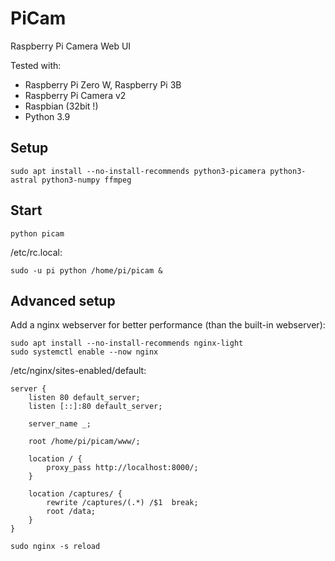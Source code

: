 # PiCam
Raspberry Pi Camera Web UI

Tested with:
- Raspberry Pi Zero W, Raspberry Pi 3B
- Raspberry Pi Camera v2
- Raspbian (32bit !)
- Python 3.9

## Setup

```shell
sudo apt install --no-install-recommends python3-picamera python3-astral python3-numpy ffmpeg
```

## Start

```shell
python picam
```

/etc/rc.local:
```shell
sudo -u pi python /home/pi/picam &
```

## Advanced setup

Add a nginx webserver for better performance (than the built-in webserver):

```shell
sudo apt install --no-install-recommends nginx-light
sudo systemctl enable --now nginx
```
/etc/nginx/sites-enabled/default:

```
server {
	listen 80 default_server;
	listen [::]:80 default_server;

	server_name _;

	root /home/pi/picam/www/;

	location / {
		proxy_pass http://localhost:8000/;
	}

	location /captures/ {
		rewrite /captures/(.*) /$1  break;
		root /data;
	}
}
```

```shell
sudo nginx -s reload
```
